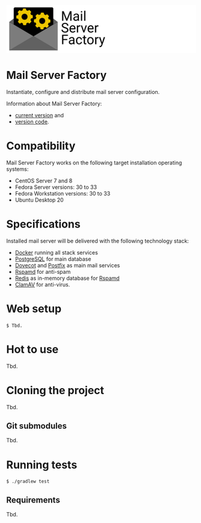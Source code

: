 ![](Logo.png)

# Mail Server Factory

Instantiate, configure and distribute mail server configuration.

Information about Mail Server Factory: 

- [current version](./version.txt) and
- [version code](./version_code.txt).

# Compatibility

Mail Server Factory works on the following target installation operating systems:

- CentOS Server 7 and 8
- Fedora Server versions: 30 to 33
- Fedora Workstation versions: 30 to 33
- Ubuntu Desktop 20

# Specifications

Installed mail server will be delivered with the following technology stack:

- [Docker](https://www.docker.com/) running all stack services
- [PostgreSQL](https://www.postgresql.org/) for main database
- [Dovecot](https://www.dovecot.org/) and [Postfix](http://www.postfix.org/) as main mail services
- [Rspamd](https://www.rspamd.com/) for anti-spam
- [Redis](https://redis.io/) as in-memory database for [Rspamd](https://www.rspamd.com/)
- [ClamAV](https://www.clamav.net/) for anti-virus.

# Web setup

```
$ Tbd.
```

# Hot to use

Tbd.

# Cloning the project

Tbd.

## Git submodules

Tbd.

# Running tests

```
$ ./gradlew test
```

## Requirements

Tbd.